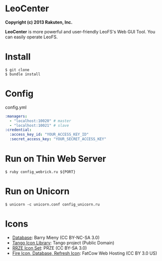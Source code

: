 LeoCenter
==========

**Copyright (c) 2013 Rakuten, Inc.**

**LeoCenter** is more powerful and user-friendly LeoFS's Web GUI Tool. You can easily operate LeoFS.


Install
========

```
$ git clone
$ bundle install
```

Config
=======

config.yml

```yaml
:managers:
  - "localhost:10020" # master
  - "localhost:10021" # slave
:credential:
  :access_key_id: "YOUR_ACCESS_KEY_ID"
  :secret_access_key: "YOUR_SECRET_ACCESS_KEY"
```

Run on Thin Web Server
======================

```
$ ruby config_webrick.ru ${PORT}
```

Run on Unicorn
==============

```
$ unicorn -c unicorn.conf config_unicorn.ru
```

Icons
=====

* [Database](http://barrymieny.deviantart.com/art/Database-104013446): Barry Mieny (CC BY-NC-SA 3.0)
* [Tango Icon Library](http://tango.freedesktop.org/Tango_Icon_Library): Tango project (Public Domain)
* [RRZE Icon Set](http://rrze-icon-set.berlios.de/): PRZE (CC BY-SA 3.0)
* [Fire Icon, Database, Refresh Icon](http://www.fatcow.com/): FatCow Web Hosting (CC BY 3.0 US)
